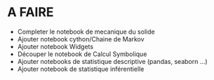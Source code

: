 # A FAIRE

- Completer le notebook de mecanique du solide
- Ajouter notebook cython/Chaine de Markov
- Ajouter notebook Widgets
- Découper le notebook de Calcul Symbolique
- Ajouter notebooks de statistique descriptive (pandas, seaborn ...)
- Ajouter notebook de statistique inférentielle
